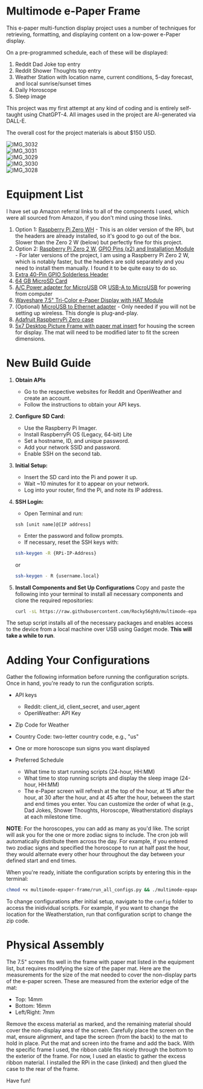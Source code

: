 # Multimode e-Paper Frame
This e-paper multi-function display project uses a number of techniques for retrieving, formatting, and displaying content on a low-power e-Paper display.

On a pre-programmed schedule, each of these will be displayed:
   1. Reddit Dad Joke top entry
   2. Reddit Shower Thoughts top entry
   3. Weather Station with location name, current conditions, 5-day forecast, and local sunrise/sunset times
   4. Daily Horoscope
   5. Sleep image

This project was my first attempt at any kind of coding and is entirely self-taught using ChatGPT-4. All images used in the project are AI-generated via DALL-E.

The overall cost for the project materials is about $150 USD.

![IMG_3032](https://github.com/Rocky56gh9/multimode-epaper-frame/assets/154940519/e9c3cef0-a6a2-4a1f-8abf-4e7857c67fc6)<br>
![IMG_3031](https://github.com/Rocky56gh9/multimode-epaper-frame/assets/154940519/4f26712a-f590-4b00-bb5e-5cda1b18fa73)<br>
![IMG_3029](https://github.com/Rocky56gh9/multimode-epaper-frame/assets/154940519/3601b0cc-f83a-4c9f-8129-23f4e5cfa830)<br>
![IMG_3030](https://github.com/Rocky56gh9/multimode-epaper-frame/assets/154940519/42c69998-81f5-487a-b612-998d50545a1a)<br>
![IMG_3028](https://github.com/Rocky56gh9/multimode-epaper-frame/assets/154940519/75bac938-558b-4085-966a-9d3847c5cbf5)<br>

# Equipment List
I have set up Amazon referral links to all of the components I used, which were all sourced from Amazon, if you don't mind using those links.

1. Option 1: [Raspberry Pi Zero WH](https://amzn.to/4aOmxIN) - This is an older version of the RPi, but the headers are already installed, so it's good to go out of the box. Slower than the Zero 2 W (below) but perfectly fine for this project.
2. Option 2: [Raspberry Pi Zero 2 W](https://amzn.to/3SdooQ2), [GPIO Pins (x2) and Installation Module](https://amzn.to/3vwNxfP) - For later versions of the project, I am using a Raspberry Pi Zero 2 W, which is notably faster, but the headers are sold separately and you need to install them manually. I found it to be quite easy to do so.
3. [Extra 40-Pin GPIO Solderless Header](https://amzn.to/3tFY4Vs)
4. [64 GB MicroSD Card](https://amzn.to/3Sc6vku)
5. [A/C Power adapter for MicroUSB](https://amzn.to/3TW36aX) OR [USB-A to MicroUSB](https://amzn.to/3NXCYbV) for powering from computer
6. [Waveshare 7.5" Tri-Color e-Paper Display with HAT Module](https://amzn.to/48PiB8I)
7. (Optional) [MicroUSB to Ethernet adapter](https://amzn.to/3RURdPJ) - Only needed if you will not be setting up wireless. This dongle is plug-and-play.
8. [Adafruit RaspberryPi Zero case](https://amzn.to/48sagbr)
9. [5x7 Desktop Picture Frame with paper mat insert](https://amzn.to/3tJUklN) for housing the screen for display. The mat will need to be modified later to fit the screen dimensions.

# New Build Guide

1. **Obtain APIs**
   - Go to the respective websites for Reddit and OpenWeather and create an account.
   - Follow the instructions to obtain your API keys.

2. **Configure SD Card:**
   - Use the Raspberry Pi Imager.
   - Install RaspberryPi OS (Legacy, 64-bit) Lite
   - Set a hostname, ID, and unique password.
   - Add your network SSID and password.
   - Enable SSH on the second tab.

3. **Initial Setup:**
   - Insert the SD card into the Pi and power it up.
   - Wait ~10 minutes for it to appear on your network.
   - Log into your router, find the Pi, and note its IP address.

4. **SSH Login:**
   - Open Terminal and run:
   ```
   ssh [unit name]@[IP address]
   ```
   - Enter the password and follow prompts.
   - If necessary, reset the SSH keys with:
   ```sh
   ssh-keygen -R {RPi-IP-Address}
   ```
   or
   ```sh
   ssh-keygen - R {username.local}
   ```

6. **Install Components and Set Up Configurations**
Copy and paste the following into your terminal to install all necessary components and clone the required repositories:

     ```bash
     curl -sL https://raw.githubusercontent.com/Rocky56gh9/multimode-epaper-frame/main/setup_project.sh | bash
     ```     
The setup script installs all of the necessary packages and enables access to the device from a local machine over USB using Gadget mode. <b>This will take a while to run</b>.

# Adding Your Configurations
Gather the following information before running the configuration scripts. Once in hand, you're ready to run the configuration scripts.

   - API keys
      - Reddit: client_id, client_secret, and user_agent
      - OpenWeather: API Key
    
   - Zip Code for Weather

   - Country Code: two-letter country code, e.g., "us"

   - One or more horoscope sun signs you want displayed

   - Preferred Schedule
      - What time to start running scripts (24-hour, HH:MM)
      - What time to stop running scripts and display the sleep image (24-hour, HH:MM)
      - The e-Paper screen will refresh at the top of the hour, at 15 after the hour, at 30 after the hour, and at 45 after the hour, between the start and end times you enter. You can customize the order of what (e.g., Dad Jokes, Shower Thoughts, Horoscope, Weatherstation) displays at each milestone time.

<b>NOTE</b>: For the horoscopes, you can add as many as you'd like. The script will ask you for the one or more zodiac signs to include. The cron job will automatically distribute them across the day. For example, if you entered two zodiac signs and specified the horoscope to run at half past the hour, they would alternate every other hour throughout the day between your defined start and end times.

When you're ready, initiate the configuration scripts by entering this in the terminal:
```bash
chmod +x multimode-epaper-frame/run_all_configs.py && ./multimode-epaper-frame/run_all_configs.py
```
To change configurations after initial setup, navigate to the `config` folder to access the inidividual scripts. For example, if you want to change the location for the Weatherstation, run that configuration script to change the zip code.

# Physical Assembly
The 7.5" screen fits well in the frame with paper mat listed in the equipment list, but requires modifying the size of the paper mat. Here are the measurements for the size of the mat needed to cover the non-display parts of the e-paper screen. These are measured from the exterior edge of the mat:<br>
   - Top: 14mm<br>
   - Bottom: 16mm<br>
   - Left/Right: 7mm<br>

Remove the excess material as marked, and the remaining material should cover the non-display area of the screen. Carefully place the screen on the mat, ensure alignment, and tape the screen (from the back) to the mat to hold in place. Put the mat and screen into the frame and add the back. With the specific frame I used, the ribbon cable fits nicely through the bottom to the exterior of the frame. For now, I used an elastic to gather the excess ribbon material. I installed the RPi in the case (linked) and then glued the case to the rear of the frame.

Have fun!
